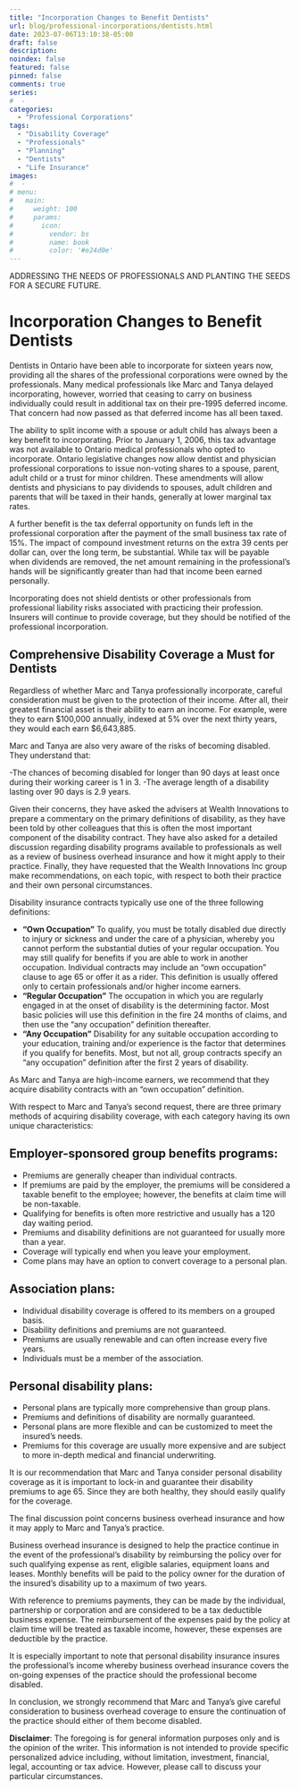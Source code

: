 ```yaml
---
title: "Incorporation Changes to Benefit Dentists"
url: blog/professional-incorporations/dentists.html
date: 2023-07-06T13:10:38-05:00
draft: false
description: 
noindex: false
featured: false
pinned: false
comments: true
series:
#  - 
categories:
  - "Professional Corporations" 
tags:
  - "Disability Coverage"
  - "Professionals"
  - "Planning"
  - "Dentists"
  - "Life Insurance"
images:
#  - 
# menu:
#   main:
#     weight: 100
#     params:
#       icon:
#         vendor: bs
#         name: book
#         color: '#e24d0e'
---
```


ADDRESSING THE NEEDS OF PROFESSIONALS AND PLANTING THE SEEDS FOR A SECURE FUTURE.

<!--more-->

# Incorporation Changes to Benefit Dentists
Dentists in Ontario have been able to incorporate for sixteen years now, providing all the shares of the professional corporations were owned by the professionals. Many medical professionals like Marc and Tanya delayed incorporating, however, worried that ceasing to carry on business individually could result in additional tax on their pre-1995 deferred income. That concern had now passed as that deferred income has all been taxed.

The ability to split income with a spouse or adult child has always been a key benefit to incorporating. Prior to January 1, 2006, this tax advantage was not available to Ontario medical professionals who opted to incorporate. Ontario legislative changes now allow dentist and physician professional corporations to issue non-voting shares to a spouse, parent, adult child or a trust for minor children. These amendments will allow dentists and physicians to pay dividends to spouses, adult children and parents that will be taxed in their hands, generally at lower marginal tax rates.

A further benefit is the tax deferral opportunity on funds left in the professional corporation after the payment of the small business tax rate of 15%. The impact of compound investment returns on the extra 39 cents per dollar can, over the long term, be substantial. While tax will be payable when dividends are removed, the net amount remaining in the professional’s hands will be significantly greater than had that income been earned personally.

Incorporating does not shield dentists or other professionals from professional liability risks associated with practicing their profession. Insurers will continue to provide coverage, but they should be notified of the professional incorporation.

## Comprehensive Disability Coverage a Must for Dentists
Regardless of whether Marc and Tanya professionally incorporate, careful consideration must be given to the protection of their income. After all, their greatest financial asset is their ability to earn an income. For example, were they to earn $100,000 annually, indexed at 5% over the next thirty years, they would each earn $6,643,885.

Marc and Tanya are also very aware of the risks of becoming disabled. They understand that:

-The chances of becoming disabled for longer than 90 days at least once during their working career is 1 in 3.
-The average length of a disability lasting over 90 days is 2.9 years.

Given their concerns, they have asked the advisers at Wealth Innovations to prepare a commentary on the primary definitions of disability, as they have been told by other colleagues that this is often the most important component of the disability contract. They have also asked for a detailed discussion regarding disability programs available to professionals as well as a review of business overhead insurance and how it might apply to their practice. Finally, they have requested that the Wealth Innovations Inc group make recommendations, on each topic, with respect to both their practice and their own personal circumstances.

Disability insurance contracts typically use one of the three following definitions:

- **“Own Occupation”** To qualify, you must be totally disabled due directly to injury or sickness and under the care of a physician, whereby you cannot perform the substantial duties of your regular occupation. You may still qualify for benefits if you are able to work in another occupation. Individual contracts may include an “own occupation” clause to age 65 or offer it as a rider. This definition is usually offered only to certain professionals and/or higher income earners.
- **“Regular Occupation”** The occupation in which you are regularly engaged in at the onset of disability is the determining factor. Most basic policies will use this definition in the fire 24 months of claims, and then use the “any occupation” definition thereafter.
- **“Any Occupation”** Disability for any suitable occupation according to your education, training and/or experience is the factor that determines if you qualify for benefits. Most, but not all, group contracts specify an “any occupation” definition after the first 2 years of disability.

As Marc and Tanya are high-income earners, we recommend that they acquire disability contracts with an “own occupation” definition.

With respect to Marc and Tanya’s second request, there are three primary methods of acquiring disability coverage, with each category having its own unique characteristics:

## Employer-sponsored group benefits programs:
- Premiums are generally cheaper than individual contracts.
- If premiums are paid by the employer, the premiums will be considered a taxable benefit to the employee; however, the benefits at claim time will be non-taxable.
- Qualifying for benefits is often more restrictive and usually has a 120 day waiting period.
- Premiums and disability definitions are not guaranteed for usually more than a year.
- Coverage will typically end when you leave your employment.
- Come plans may have an option to convert coverage to a personal plan.

## Association plans:
- Individual disability coverage is offered to its members on a grouped basis.
- Disability definitions and premiums are not guaranteed.
- Premiums are usually renewable and can often increase every five years.
- Individuals must be a member of the association.

## Personal disability plans:
- Personal plans are typically more comprehensive than group plans.
- Premiums and definitions of disability are normally guaranteed.
- Personal plans are more flexible and can be customized to meet the insured’s needs.
- Premiums for this coverage are usually more expensive and are subject to more in-depth medical and financial underwriting.

It is our recommendation that Marc and Tanya consider personal disability coverage as it is important to lock-in and guarantee their disability premiums to age 65. Since they are both healthy, they should easily qualify for the coverage.

The final discussion point concerns business overhead insurance and how it may apply to Marc and Tanya’s practice.

Business overhead insurance is designed to help the practice continue in the event of the professional’s disability by reimbursing the policy over for such qualifying expense as rent, eligible salaries, equipment loans and leases. Monthly benefits will be paid to the policy owner for the duration of the insured’s disability up to a maximum of two years.

With reference to premiums payments, they can be made by the individual, partnership or corporation and are considered to be a tax deductible business expense. The reimbursement of the expenses paid by the policy at claim time will be treated as taxable income, however, these expenses are deductible by the practice.

It is especially important to note that personal disability insurance insures the professional’s income whereby business overhead insurance covers the on-going expenses of the practice should the professional become disabled.

In conclusion, we strongly recommend that Marc and Tanya’s give careful consideration to business overhead coverage to ensure the continuation of the practice should either of them become disabled.

**Disclaimer**: The foregoing is for general information purposes only and is the opinion of the writer. This information is not intended to provide specific personalized advice including, without limitation, investment, financial, legal, accounting or tax advice. However, please call to discuss your particular circumstances.
